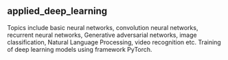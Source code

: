 ## applied_deep_learning

Topics include basic neural networks, convolution neural networks, recurrent neural networks, Generative adversarial networks, image classification, Natural Language Processing, video recognition etc. Training of deep learning models using framework PyTorch. 
